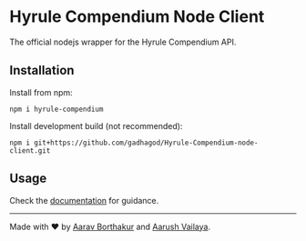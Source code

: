 # Hyrule Compendium Node Client
The official nodejs wrapper for the Hyrule Compendium API.

## Installation

Install from npm:

    npm i hyrule-compendium

Install development build (not recommended):

    npm i git+https://github.com/gadhagod/Hyrule-Compendium-node-client.git

## Usage
Check the [documentation](https://gadhagod.github.io/Hyrule-Compendium-node-client) for guidance.

---

Made with :heart: by [Aarav Borthakur](https://github.com/gadhagod) and [Aarush Vailaya](https://github.com/goombamaui).

